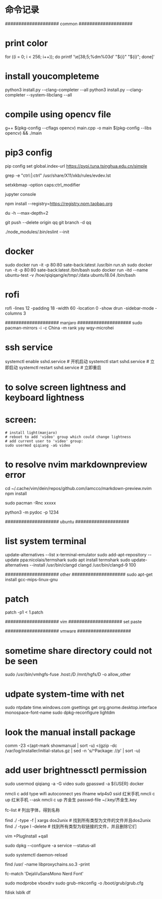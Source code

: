 # 命令记录

#################### common ####################

# print color
for ((i = 0; i < 256; i++)); do printf '\e[38;5;%dm%03d' "${i}" "${i}"; done]'

# install youcompleteme
python3 install.py --clang-completer --all
python3 install.py --clang-completer --system-libclang --all

# compile using opencv file
g++ $(pkg-config --cflags opencv) main.cpp -o main $(pkg-config --libs opencv) && ./main

# pip3 config
pip config set global.index-url https://pypi.tuna.tsinghua.edu.cn/simple


grep -e "ctrl:\|:ctrl" /usr/share/X11/xkb/rules/evdev.lst

setxkbmap -option caps:ctrl_modifier

jupyter console

npm install --registry=https://registry.npm.taobao.org

du -h --max-depth=2

git push --delete origin qq
git branch -d qq

./node_modules/.bin/eslint --init

# docker
sudo docker run -it -p 80:80 sate-back:latest /usr/bin run.sh
sudo docker run -it -p 80:80 sate-back:latest /bin/bash
sudo docker run -itd --name ubuntu-test -v /hoe/qiqiqang/e/tmp/:/data ubuntu18.04 /bin/bash

# rofi
rofi -lines 12 -padding 18 -width 60 -location 0 -show drun -sidebar-mode -columns  3





#################### manjaro ####################
sudo pacman-mirrors -i -c China -m rank
yay
wqy-microhei
# ssh service
systemctl enable sshd.service   #   开机启动
systemctl start sshd.service    #   立即启动
systemctl restart sshd.service  #   立即重启

# to solve screen lightness and keyboard lightness
# screen:
    # install light(manjaro)
    # reboot to add 'video' group which could change lightness
    # add current user to 'video' group:
    sudo usermod qiqiang -aG video

# to resolve nvim markdownpreview error
cd ~/.cache/vim/dein/repos/github.com/iamcco/markdown-preview.nvim
npm install

sudo pacman -Rnc xxxxx

python3 -m pydoc -p 1234



#################### ubuntu  ####################
# list system terminal
update-alternatives --list x-terminal-emulator
sudo add-apt-repository --update ppa:nicolais/termshark
sudo apt install termshark
sudo update-alternatives --install /usr/bin/clangd clangd /usr/bin/clangd-9 100




#################### other  ####################
sudo apt-get install gcc-mips-linux-gnu

# patch
patch -p1 < 1.patch


#################### vim   ####################
set paste

#################### vmware ####################
# sometime share directory could not be seen
sudo /usr/bin/vmhgfs-fuse .host:/D /mnt/hgfs/D -o allow_other

# udpate system-time with net
sudo ntpdate time.windows.com
gsettings get org.gnome.desktop.interface monospace-font-name
sudo dpkg-reconfigure lightdm

# look the manual install package
comm -23 <(apt-mark showmanual | sort -u) <(gzip -dc /var/log/installer/initial-status.gz | sed -n 's/^Package: //p' | sort -u)

# add user brightnessctl permission
sudo usermod qiqiang -a -G video
sudo gpasswd -a ${USER} docker

nmcli c add type wifi autoconnect yes ifname wlp4s0 ssid 红米手机
nmcli c up 红米手机 --ask
nmcli c up 齐金生 passwd-file ~/.key/齐金生.key

fc-list # 列出字体，得到名称

find ./ -type -f | xargs dos2unix # 找到所有类型为文件的文件并且dos2unix
find ./ -type l -delete # 找到所有类型为软链接的文件，并且删除它们

vim +PlugInstall +qall

sudo dpkg --configure -a
service --status-all


sudo systemctl daemon-reload

find /usr/ -name libproxychains.so.3 -print


fc-match 'DejaVuSansMono Nerd Font'

sudo modprobe vboxdrv
sudo grub-mkconfig -o /boot/grub/grub.cfg

fdisk
lsblk
df

